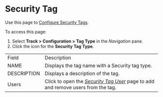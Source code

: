 # Security Tag

<div class="use">

Use this page to [Configure Security
Tags](../Use_Cases/Configure_Security_Tags.htm).

</div>

To access this page:

1.  Select <span style="font-weight: bold;">Track \>
    </span>**Configuration \> Tag Type** in the *Navigation* pane.
2.  Click the icon for the **Security Tag
Type**.

|             |                                                                                                           |
| ----------- | --------------------------------------------------------------------------------------------------------- |
| Field       | Description                                                                                               |
| NAME        | Displays the tag name with a Security tag type.                                                           |
| DESCRIPTION | Displays a description of the tag.                                                                        |
| Users       | Click to open the *[Security Tag User](Security_Tag_User.htm)* page to add and remove users from the tag. |
